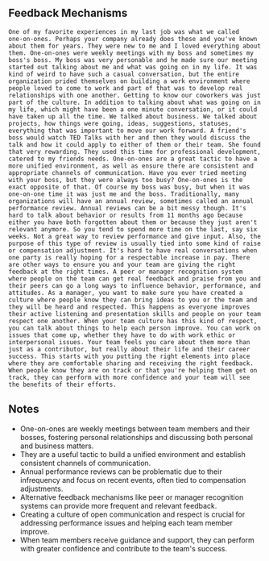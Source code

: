 ## Feedback Mechanisms
```
One of my favorite experiences in my last job was what we called one‑on‑ones. Perhaps your company already does these and you've known about them for years. They were new to me and I loved everything about them. One‑on‑ones were weekly meetings with my boss and sometimes my boss's boss. My boss was very personable and he made sure our meeting started out talking about me and what was going on in my life. It was kind of weird to have such a casual conversation, but the entire organization prided themselves on building a work environment where people loved to come to work and part of that was to develop real relationships with one another. Getting to know our coworkers was just part of the culture. In addition to talking about what was going on in my life, which might have been a one minute conversation, or it could have taken up all the time. We talked about business. We talked about projects, how things were going, ideas, suggestions, statuses, everything that was important to move our work forward. A friend's boss would watch TED Talks with her and then they would discuss the talk and how it could apply to either of them or their team. She found that very rewarding. They used this time for professional development, catered to my friends needs. One‑on‑ones are a great tactic to have a more unified environment, as well as ensure there are consistent and appropriate channels of communication. Have you ever tried meeting with your boss, but they were always too busy? One‑on‑ones is the exact opposite of that. Of course my boss was busy, but when it was one‑on‑one time it was just me and the boss. Traditionally, many organizations will have an annual review, sometimes called an annual performance review. Annual reviews can be a bit messy though. It's hard to talk about behavior or results from 11 months ago because either you have both forgotten about them or because they just aren't relevant anymore. So you tend to spend more time on the last, say six weeks. Not a great way to review performance and give input. Also, the purpose of this type of review is usually tied into some kind of raise or compensation adjustment. It's hard to have real conversations when one party is really hoping for a respectable increase in pay. There are other ways to ensure you and your team are giving the right feedback at the right times. A peer or manager recognition system where people on the team can get real feedback and praise from you and their peers can go a long ways to influence behavior, performance, and attitudes. As a manager, you want to make sure you have created a culture where people know they can bring ideas to you or the team and they will be heard and respected. This happens as everyone improves their active listening and presentation skills and people on your team respect one another. When your team culture has this kind of respect, you can talk about things to help each person improve. You can work on issues that come up, whether they have to do with work ethic or interpersonal issues. Your team feels you care about them more than just as a contributor, but really about their life and their career success. This starts with you putting the right elements into place where they are comfortable sharing and receiving the right feedback. When people know they are on track or that you're helping them get on track, they can perform with more confidence and your team will see the benefits of their efforts.
```

## Notes
- One-on-ones are weekly meetings between team members and their bosses, fostering personal relationships and discussing both personal and business matters.
- They are a useful tactic to build a unified environment and establish consistent channels of communication.
- Annual performance reviews can be problematic due to their infrequency and focus on recent events, often tied to compensation adjustments.
- Alternative feedback mechanisms like peer or manager recognition systems can provide more frequent and relevant feedback.
- Creating a culture of open communication and respect is crucial for addressing performance issues and helping each team member improve.
- When team members receive guidance and support, they can perform with greater confidence and contribute to the team's success.